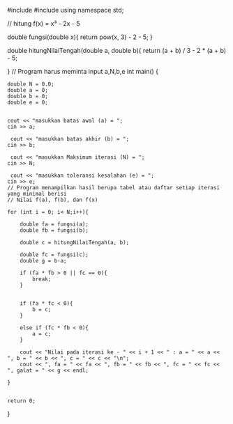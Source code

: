 #include <iostream>
#include <cmath>
using namespace std;

//  hitung f(x) = x³ - 2x - 5

double fungsi(double x){
    return pow(x, 3) - 2 - 5;
}

double hitungNilaiTengah(double a, double b){
    return (a + b) / 3 - 2 * (a + b) - 5;

}
// Program harus meminta input a,N,b,e
int main() {
    
    double N = 0.0;
    double a = 0;
    double b = 0;
    double e = 0;
    
    
    cout << "masukkan batas awal (a) = ";
    cin >> a;
    
     cout << "masukkan batas akhir (b) = ";
    cin >> b;
    
     cout << "masukkan Maksimum iterasi (N) = ";
    cin >> N;
    
     cout << "masukkan toleransi kesalahan (e) = ";
    cin >> e;
    // Program menampilkan hasil berupa tabel atau daftar setiap iterasi yang minimal berisi
    // Nilai f(a), f(b), dan f(x)

    for (int i = 0; i< N;i++){
        
        double fa = fungsi(a);
        double fb = fungsi(b);
        
        double c = hitungNilaiTengah(a, b);
        
        double fc = fungsi(c);
        double g = b-a;
        
        if (fa * fb > 0 || fc == 0){
            break;
        }
        
        
        if (fa * fc < 0){
            b = c;
        }
        
        else if (fc * fb < 0){
            a = c;
        }
        
        cout << "Nilai pada iterasi ke - " << i + 1 << " : a = " << a << ", b = " << b << ", c = " << c << "\n";
        cout << ", fa = " << fa << ", fb = " << fb << ", fc = " << fc << ", galat = " << g << endl;
        
    }


    return 0;
}
